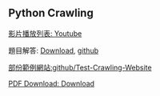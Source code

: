 ## Python Crawling



[影片播放列表: Youtube](https://www.youtube.com/watch?v=7bBifl0CiJg&list=PL1f_B9coMEeDVqxfkjZKrxtuzRdoDsrLb&index=12)

題目解答: [Download](https://drive.google.com/file/d/1ii7HHXdc-9ownrBDHzC0NhE5QtJ2EquR/view), [github](https://github.com/afunTW/Python-Crawling-Tutorial)

[部份範例網站:github/Test-Crawling-Website](https://github.com/afunTW/Test-Crawling-Website)

[PDF Download: Download](https://drive.google.com/file/d/1vhD_zTrNCg_mXVsJel7Wd-jZ63YVjcUl/view)

 

